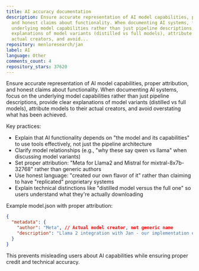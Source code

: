 ```yaml
---
title: AI accuracy documentation
description: Ensure accurate representation of AI model capabilities, proper attribution,
  and honest claims about functionality. When documenting AI systems, focus on the
  underlying model capabilities rather than just pipeline descriptions, provide clear
  explanations of model variants (distilled vs full models), attribute models to their
  actual creators, and avoid...
repository: menloresearch/jan
label: AI
language: Other
comments_count: 4
repository_stars: 37620
---
```


Ensure accurate representation of AI model capabilities, proper attribution, and honest claims about functionality. When documenting AI systems, focus on the underlying model capabilities rather than just pipeline descriptions, provide clear explanations of model variants (distilled vs full models), attribute models to their actual creators, and avoid overstating what has been achieved.

Key practices:
- Explain that AI functionality depends on "the model and its capabilities" to use tools effectively, not just the pipeline architecture
- Clarify model relationships (e.g., "why these say qwen vs llama" when discussing model variants)
- Set proper attribution: "Meta for Llama2 and Mistral for mixtral-8x7b-32768" rather than generic authors
- Use honest language: "created our own flavor of it" rather than claiming to have "replicated" proprietary systems
- Explain technical distinctions like "distilled model versus the full one" so users understand what they're actually downloading

Example model.json with proper attribution:
```json
{
  "metadata": {
    "author": "Meta", // Actual model creator, not generic name
    "description": "Llama 2 integration with Jan - our implementation of chat functionality"
  }
}
```

This prevents misleading users about AI capabilities while ensuring proper credit and technical accuracy.